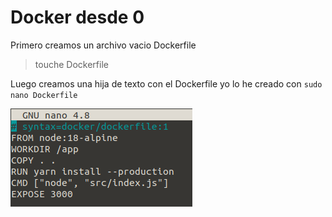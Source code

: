 # Docker desde 0
Primero creamos un archivo vacio Dockerfile
> touche Dockerfile

Luego creamos una hija de texto con el Dockerfile yo lo he creado con `sudo nano Dockerfile`

![Descripción de la imagen](/docker1.png)
